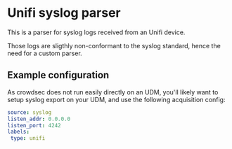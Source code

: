 # Unifi syslog parser

This is a parser for syslog logs received from an Unifi device.

Those logs are sligthly non-conformant to the syslog standard, hence the need for a custom parser.

## Example configuration

As crowdsec does not run easily directly on an UDM, you'll likely want to setup syslog export on your UDM, and use the following acquisition config:

```yaml
source: syslog
listen_addr: 0.0.0.0
listen_port: 4242
labels:
 type: unifi
```